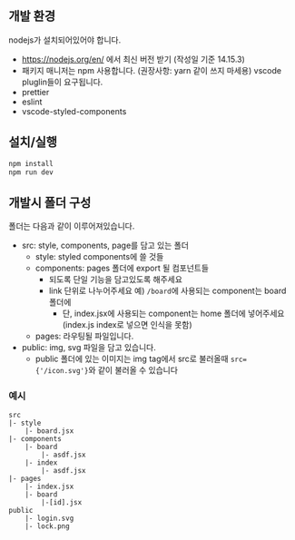 ## 개발 환경
nodejs가 설치되어있어야 합니다.
* https://nodejs.org/en/ 에서 최신 버전 받기 (작성일 기준 14.15.3)
* 패키지 매니저는 npm 사용합니다. (권장사항: yarn 같이 쓰지 마세용)
vscode pluglin들이 요구됩니다.
* prettier
* eslint
* vscode-styled-components
## 설치/실행
```bash
npm install
npm run dev
```
## 개발시 폴더 구성
폴더는 다음과 같이 이루어져있습니다.
* src: style, components, page를 담고 있는 폴더
    * style: styled components에 쓸 것들 
    * components: pages 폴더에 export 될 컴포넌트들
        * 되도록 단일 기능을 담고있도록 해주세요
        * link 단위로 나누어주세요 예) `/board`에 사용되는 component는 board 폴더에
            * 단, index.jsx에 사용되는 component는 home 폴더에 넣어주세요 (index.js index로 넣으면 인식을 못함)
    * pages: 라우팅될 파일입니다.
* public: img, svg 파일을 담고 있습니다.
    * public 폴더에 있는 이미지는 img tag에서 src로 불러올때 `src={'/icon.svg'}`와 같이 불러올 수 있습니다  
### **예시**
```
src
|- style
    |- board.jsx
|- components
    |- board
        |- asdf.jsx
    |- index
        |- asdf.jsx
|- pages
    |- index.jsx
    |- board
        |-[id].jsx
public
    |- login.svg
    |- lock.png
```
